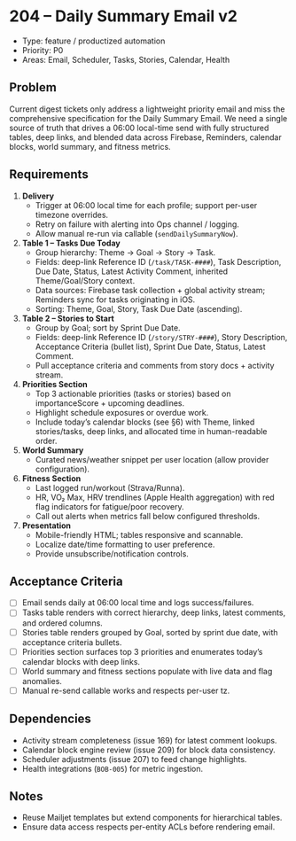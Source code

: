# 204 – Daily Summary Email v2

- Type: feature / productized automation
- Priority: P0
- Areas: Email, Scheduler, Tasks, Stories, Calendar, Health

## Problem
Current digest tickets only address a lightweight priority email and miss the comprehensive specification for the Daily Summary Email. We need a single source of truth that drives a 06:00 local-time send with fully structured tables, deep links, and blended data across Firebase, Reminders, calendar blocks, world summary, and fitness metrics.

## Requirements
1. **Delivery**
   - Trigger at 06:00 local time for each profile; support per-user timezone overrides.
   - Retry on failure with alerting into Ops channel / logging.
   - Allow manual re-run via callable (`sendDailySummaryNow`).
2. **Table 1 – Tasks Due Today**
   - Group hierarchy: Theme → Goal → Story → Task.
   - Fields: deep-link Reference ID (`/task/TASK-####`), Task Description, Due Date, Status, Latest Activity Comment, inherited Theme/Goal/Story context.
   - Data sources: Firebase task collection + global activity stream; Reminders sync for tasks originating in iOS.
   - Sorting: Theme, Goal, Story, Task Due Date (ascending).
3. **Table 2 – Stories to Start**
   - Group by Goal; sort by Sprint Due Date.
   - Fields: deep-link Reference ID (`/story/STRY-####`), Story Description, Acceptance Criteria (bullet list), Sprint Due Date, Status, Latest Comment.
   - Pull acceptance criteria and comments from story docs + activity stream.
4. **Priorities Section**
   - Top 3 actionable priorities (tasks or stories) based on importanceScore + upcoming deadlines.
   - Highlight schedule exposures or overdue work.
   - Include today’s calendar blocks (see §6) with Theme, linked stories/tasks, deep links, and allocated time in human-readable order.
5. **World Summary**
   - Curated news/weather snippet per user location (allow provider configuration).
6. **Fitness Section**
   - Last logged run/workout (Strava/Runna).
   - HR, VO₂ Max, HRV trendlines (Apple Health aggregation) with red flag indicators for fatigue/poor recovery.
   - Call out alerts when metrics fall below configured thresholds.
7. **Presentation**
   - Mobile-friendly HTML; tables responsive and scannable.
   - Localize date/time formatting to user preference.
   - Provide unsubscribe/notification controls.

## Acceptance Criteria
- [ ] Email sends daily at 06:00 local time and logs success/failures.
- [ ] Tasks table renders with correct hierarchy, deep links, latest comments, and ordered columns.
- [ ] Stories table renders grouped by Goal, sorted by sprint due date, with acceptance criteria bullets.
- [ ] Priorities section surfaces top 3 priorities and enumerates today’s calendar blocks with deep links.
- [ ] World summary and fitness sections populate with live data and flag anomalies.
- [ ] Manual re-send callable works and respects per-user tz.

## Dependencies
- Activity stream completeness (issue 169) for latest comment lookups.
- Calendar block engine review (issue 209) for block data consistency.
- Scheduler adjustments (issue 207) to feed change highlights.
- Health integrations (`BOB-005`) for metric ingestion.

## Notes
- Reuse Mailjet templates but extend components for hierarchical tables.
- Ensure data access respects per-entity ACLs before rendering email.
